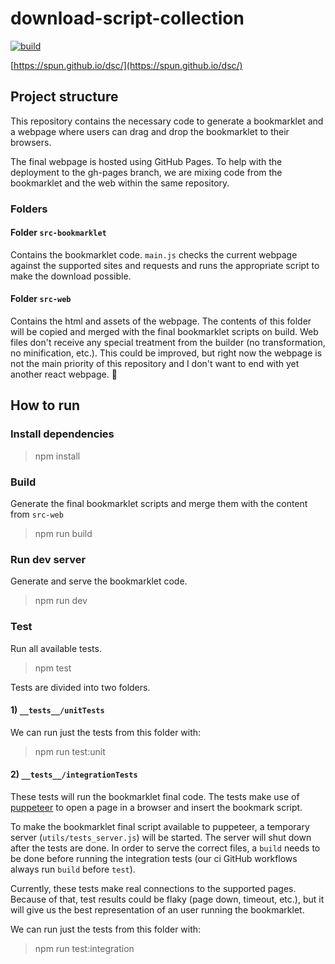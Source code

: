 # download-script-collection

[![build](https://github.com/spun/dsc/workflows/build/badge.svg)](https://github.com/spun/dsc/actions?query=workflow%3Abuild)

[https://spun.github.io/dsc/](https://spun.github.io/dsc/)

## Project structure

This repository contains the necessary code to generate a bookmarklet and a webpage where users can drag and drop the bookmarklet to their browsers.

The final webpage is hosted using GitHub Pages. To help with the deployment to the gh-pages branch, we are mixing code from the bookmarklet and the web within the same repository.

### Folders

#### Folder `src-bookmarklet`

Contains the bookmarklet code. `main.js` checks the current webpage against the supported sites and requests and runs the appropriate script to make the download possible.

#### Folder `src-web`

Contains the html and assets of the webpage. The contents of this folder will be copied and merged with the final bookmarklet scripts on build. Web files don't receive any special treatment from the builder (no transformation, no minification, etc.). This could be improved, but right now the webpage is not the main priority of this repository and I don't want to end with yet another react webpage. :dancer:

## How to run

### Install dependencies

> npm install

### Build

Generate the final bookmarklet scripts and merge them with the content from `src-web`
> npm run build

### Run dev server

Generate and serve the bookmarklet code.
> npm run dev

### Test

Run all available tests.
> npm test

Tests are divided into two folders.

#### 1) `__tests__/unitTests`

We can run just the tests from this folder with:

> npm run test:unit

#### 2) `__tests__/integrationTests`

These tests will run the bookmarklet final code. The tests make use of [puppeteer](https://pptr.dev/) to open a page in a browser and insert the bookmark script.

To make the bookmarklet final script available to puppeteer, a temporary server (`utils/tests_server.js`) will be started. The server will shut down after the tests are done.
In order to serve the correct files, a `build` needs to be done before running the integration tests (our ci GitHub workflows always run `build` before `test`).

Currently, these tests make real connections to the supported pages. Because of that, test results could be flaky (page down, timeout, etc.), but it will give us the best representation of an user running the bookmarklet.

We can run just the tests from this folder with:

> npm run test:integration
